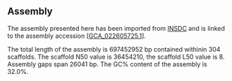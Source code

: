 **Assembly**
--------

The assembly presented here has been imported from [INSDC](http://www.insdc.org) and is linked to the assembly accession [[GCA\_022605725.1](http://www.ebi.ac.uk/ena/data/view/GCA_022605725.1)].

The total length of the assembly is 697452952 bp contained withinin 304 scaffolds.
The scaffold N50 value is 36454210, the scaffold L50 value is 8.
Assembly gaps span 26041 bp. The GC% content of the assembly is 32.0%.
